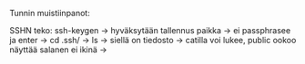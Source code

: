 Tunnin muistiinpanot:  


SSHN teko: ssh-keygen -> hyväksytään tallennus paikka -> ei passphrasee ja enter -> cd .ssh/ -> ls -> siellä on tiedosto -> catilla voi lukee, public ookoo näyttää salanen ei ikinä -> 
